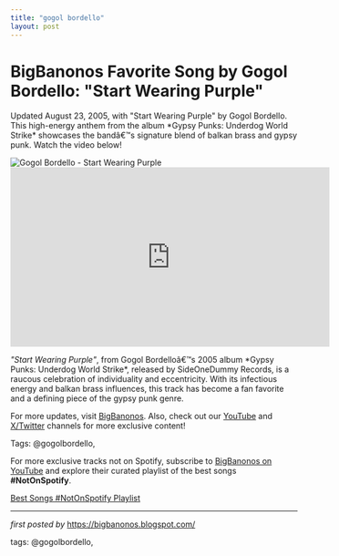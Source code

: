 ```yaml
---
title: "gogol bordello"
layout: post
---
```

<!-- Title of the Post -->
<h1 >BigBanonos Favorite Song by Gogol Bordello: "Start Wearing Purple"</h1> <!-- Introductory Text -->
<p >Updated August 23, 2005, with "Start Wearing Purple" by Gogol Bordello. This high-energy anthem from the album *Gypsy Punks: Underdog World Strike* showcases the bandâ€™s signature blend of balkan brass and gypsy punk. Watch the video below!</p> <!-- Featured Image -->
<div > <img src="https://www.gogolbordello.com/new/wp-content/uploads/2022/11/trans.jpeg" alt="Gogol Bordello - Start Wearing Purple" />
</div> <!-- YouTube Video Embed -->
<div > <iframe width="560" height="315" src="https://www.youtube.com/embed/SkkIwO_X4i4" frameborder="0" allowfullscreen></iframe>
</div> <!-- Song Information -->
<div > <p><em>"Start Wearing Purple"</em>, from Gogol Bordelloâ€™s 2005 album *Gypsy Punks: Underdog World Strike*, released by SideOneDummy Records, is a raucous celebration of individuality and eccentricity. With its infectious energy and balkan brass influences, this track has become a fan favorite and a defining piece of the gypsy punk genre.</p>
</div> <!-- Footer Links -->
<div > <p>For more updates, visit <a href="https://bigbanonos.blogspot.com/" target="_blank">BigBanonos</a>. Also, check out our <a href="https://www.youtube.com/@BigBanonos" target="_blank">YouTube</a> and <a href="https://x.com/bigbanonos" target="_blank">X/Twitter</a> channels for more exclusive content!</p>
</div> <!-- Tags -->
<p >Tags: @gogolbordello,</p>


<!--Subscribe and Playlist Links-->
<div>
    <p>For more exclusive tracks not on Spotify, subscribe to <a href="https://www.youtube.com/@BigBanonos" target="_blank">BigBanonos on YouTube</a> and explore their curated playlist of the best songs <strong>#NotOnSpotify</strong>.</p>
    <p><a href="https://www.youtube.com/playlist?list=PLtuNtuTatqI0kFahUCbtbfenC_ET5O_tr" target="_blank">Best Songs #NotOnSpotify Playlist<br /></a></p></div>

<hr />

<p><em>first posted by</em> <a href="https://bigbanonos.blogspot.com/" rel="noopener" target="_new">https://bigbanonos.blogspot.com/</a></p>

<p>tags: @gogolbordello,</p>
